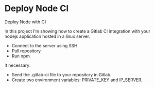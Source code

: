 # Deploy Node CI
Deploy Node with CI

In this project I'm showing how to create a Gitlab CI integration with your nodejs application hosted in a linux server.

- Connect to the server using SSH
- Pull repository
- Run npm

It necessary:

- Send the .gitlab-ci file to your repository in Gitlab.
- Create two environment variables: PRIVATE_KEY and IP_SERVER.
